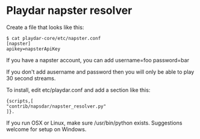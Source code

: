 Playdar napster resolver
========================

Create a file that looks like this:

	$ cat playdar-core/etc/napster.conf
	[napster]
	apikey=napsterApiKey

If you have a napster account, you can add 
	username=foo
	password=bar

If you don't add ausername and password then you will only be
able to play 30 second streams.

To install, edit etc/playdar.conf and add a section like this:

	{scripts,[
	"contrib/napsdar/napster_resolver.py"
	]}.

If you run OSX or Linux, make sure /usr/bin/python exists.
Suggestions welcome for setup on Windows.
